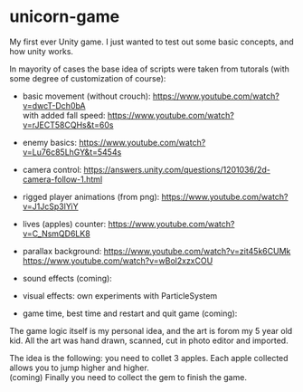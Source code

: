 # unicorn-game
My first ever Unity game.
I just wanted to test out some basic concepts, and how unity works.

In mayority of cases the base idea of scripts were taken from tutorals (with some degree of customization of course):

 - basic movement (without crouch): 
 https://www.youtube.com/watch?v=dwcT-Dch0bA <br>
   with added fall speed:
 https://www.youtube.com/watch?v=rJECT58CQHs&t=60s
   
  - enemy basics:
 https://www.youtube.com/watch?v=Lu76c85LhGY&t=5454s
 
 - camera control:
 https://answers.unity.com/questions/1201036/2d-camera-follow-1.html
 
 - rigged player animations (from png):
 https://www.youtube.com/watch?v=J1JcSp3lYiY
 
 - lives (apples) counter:
 https://www.youtube.com/watch?v=C_NsmQD6LK8
 
 - parallax background:
 https://www.youtube.com/watch?v=zit45k6CUMk
 https://www.youtube.com/watch?v=wBol2xzxCOU
 
 - sound effects (coming):
 
 - visual effects:
  own experiments with ParticleSystem
 
 - game time, best time and restart and quit game (coming):
 
The game logic itself is my personal idea, and the art is forom my 5 year old kid.
All the art was hand drawn, scanned, cut in photo editor and imported.

The idea is the following: you need to collet 3 apples. Each apple collected allows you to jump higher and higher.\
(coming) Finally you need to collect the gem to finish the game.
